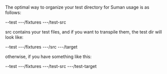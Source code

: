 The optimal way to organize your test directory for Suman usage is as follows:


--test
---/fixtures
---/test-src


src contains your test files, and if you want to transpile them, the test dir will look like:


--test
---/fixtures
---/src
---/target


otherwise, if you have something like this:

--test
---/fixtures
---/test-src
---/test-target
